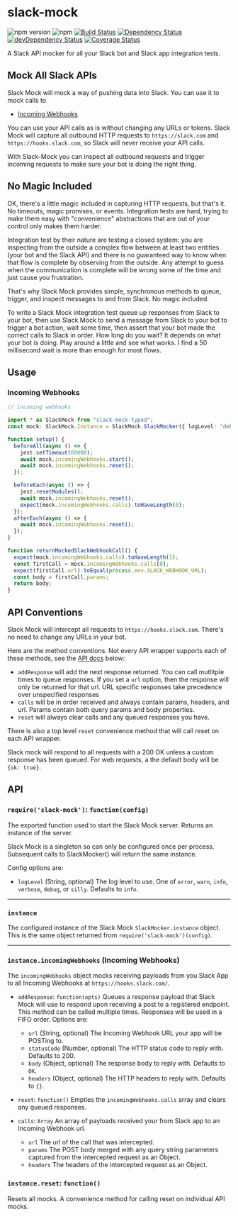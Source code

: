 # slack-mock

![npm version](https://img.shields.io/npm/v/slack-mock-typed.svg)
![npm](https://img.shields.io/npm/dm/slack-mock-typed.svg)
[![Build Status](https://travis-ci.org/YOU54F/slack-mock-typed.svg?branch=master)](https://travis-ci.org/YOU54F/slack-mock-typed)
[![Dependency Status](https://img.shields.io/david/you54f/slack-mock-typed.svg?style=flat-square)](https://david-dm.org/you54f/slack-mock-typed)
[![devDependency Status](https://img.shields.io/david/dev/you54f/slack-mock-typed.svg?style=flat-square)](https://david-dm.org/you54f/slack-mock-typed#info=devDependencies)
[![Coverage Status](https://coveralls.io/repos/github/YOU54F/slack-mock-typed/badge.svg?branch=master)](https://coveralls.io/github/YOU54F/slack-mock-typed?branch=master)



A Slack API mocker for all your Slack bot and Slack app integration tests.

## Mock All Slack APIs

Slack Mock will mock a way of pushing data into Slack. You can use it to mock calls to
- [Incoming Webhooks](https://api.slack.com/incoming-webhooks)

You can use your API calls as is without changing any URLs or tokens. Slack Mock will capture all outbound HTTP requests to `https://slack.com` and `https://hooks.slack.com`, so Slack will never receive your API calls. 

With Slack-Mock you can inspect all outbound requests and trigger incoming requests to make sure your bot is doing the right thing.

## No Magic Included

OK, there's a little magic included in capturing HTTP requests, but that's it. No timeouts, magic promises, or events. Integration tests are hard, trying to make them easy with "convenience" abstractions that are out of your control only makes them harder.

Integration test by their nature are testing a closed system: you are inspecting from the outside a complex flow between at least two entities (your bot and the Slack API) and there is no guaranteed way to know when that flow is complete by observing from the outside. Any attempt to guess when the communication is complete will be wrong some of the time and just cause you frustration.

That's why Slack Mock provides simple, synchronous methods to queue, trigger, and inspect messages to and from Slack. No magic included.

To write a Slack Mock integration test queue up responses from Slack to your bot, then use Slack Mock to send a message from Slack to your bot to trigger a bot action, wait some time, then assert that your bot made the correct calls to Slack in order. How long do you wait? It depends on what your bot is doing. Play around a little and see what works. I find a 50 millisecond wait is more than enough for most flows. 

## Usage

### Incoming Webhooks

```ts
// incoming webhooks

import * as SlackMock from "slack-mock-typed";
const mock: SlackMock.Instance = SlackMock.SlackMocker({ logLevel: "debug" });

function setup() {
  beforeAll(async () => {
    jest.setTimeout(60000);
    await mock.incomingWebhooks.start();
    await mock.incomingWebhooks.reset();
  });

  beforeEach(async () => {
    jest.resetModules();
    await mock.incomingWebhooks.reset();
    expect(mock.incomingWebhooks.calls).toHaveLength(0);
  });
  afterEach(async () => {
    await mock.incomingWebhooks.reset();
  });
}

function returnMockedSlackWebhookCall() {
  expect(mock.incomingWebhooks.calls).toHaveLength(1);
  const firstCall = mock.incomingWebhooks.calls[0];
  expect(firstCall.url).toEqual(process.env.SLACK_WEBHOOK_URL);
  const body = firstCall.params;
  return body;
}
```

## API Conventions

Slack Mock will intercept all requests to `https://hooks.slack.com`. There's no need to change any URLs in your bot.

Here are the method conventions. Not every API wrapper supports each of these methods, see the [API docs](#api) below:
- `addResponse` will add the next response returned. You can call mutlitple times to queue responses. If you set a `url` option, then the response will only be returned for that url. URL specific responses take precedence over unspecified responses
- `calls` will be in order received and always contain params, headers, and url. Params contain both query params and body properties.
- `reset` will always clear calls and any queued responses you have.

There is also a top level `reset` convenience method that will call reset on each API wrapper.

Slack mock will respond to all requests with a 200 OK unless a custom response has been queued. For web requests, a the default body will be `{ok: true}`.

## API

### `require('slack-mock')`: `function(config)`

The exported function used to start the Slack Mock server. Returns an instance of the server.

Slack Mock is a singleton so can only be configured once per process. Subsequent calls to SlackMocker() will return
the same instance.

Config options are: 
  - `logLevel` (String, optional) The log level to use. One of `error`, `warn`, `info`, `verbose`, `debug`, or `silly`. Defaults to `info`.

---

### `instance`

The configured instance of the Slack Mock `SlackMocker.instance` object. This is the same object returned from `require('slack-mock')(config)`.

---

### `instance.incomingWebhooks` (Incoming Webhooks)

The `incomingWebhooks` object mocks receiving payloads from you Slack App to all Incoming Webhooks at `https://hooks.slack.com/`.

- `addResponse`: `function(opts)` Queues a response payload that Slack Mock will use to respond upon
receiving a post to a registered endpoint. This method can be called multiple times. Responses
will be used in a FIFO order. Options are: 
  - `url` (String, optional) The Incoming Webhook URL your app will be POSTing to.
  - `statusCode` (Number, optional) The HTTP status code to reply with. Defaults to 200. 
  - `body` (Object, optional) The response body to reply with. Defaults to `OK`.
  - `headers` (Object, optional) The HTTP headers to reply with. Defaults to `{}`.

- `reset`: `function()` Empties the `incomingWebhooks.calls` array and clears any queued responses.

- `calls`: `Array` An array of payloads received your from Slack app to an Incoming Webhook url.
  - `url` The url of the call that was intercepted.
  - `params` The POST body merged with any query string parameters captured from the intercepted request as an Object.
  - `headers` The headers of the intercepted request as an Object.


### `instance.reset`: `function()`

Resets all mocks. A convenience method for calling reset on individual API mocks.
